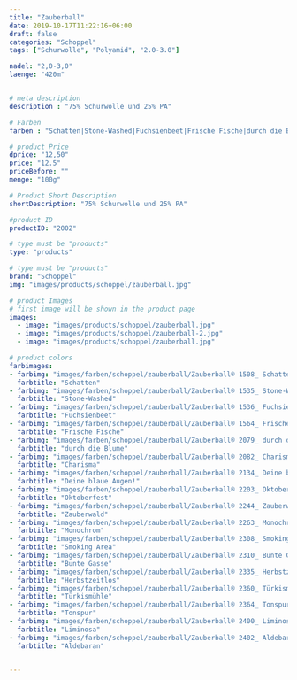 ```yaml
---
title: "Zauberball"
date: 2019-10-17T11:22:16+06:00
draft: false
categories: "Schoppel"
tags: ["Schurwolle", "Polyamid", "2.0-3.0"]

nadel: "2,0-3,0" 
laenge: "420m"	


# meta description
description : "75% Schurwolle und 25% PA"

# Farben
farben : "Schatten|Stone-Washed|Fuchsienbeet|Frische Fische|durch die Blume|Charisma|Deine blaue Augen!|Oktoberfest|Zauberwald|Monochrom|Smoking Area|Bunte Gasse|Herbstzeitlos|Türkismühle|Tonspur|Liminosa|Aldebaran"

# product Price
dprice: "12,50"
price: "12.5"
priceBefore: ""
menge: "100g"

# Product Short Description
shortDescription: "75% Schurwolle und 25% PA"

#product ID
productID: "2002"

# type must be "products"
type: "products"

# type must be "products"
brand: "Schoppel"
img: "images/products/schoppel/zauberball.jpg"    

# product Images
# first image will be shown in the product page
images:
  - image: "images/products/schoppel/zauberball.jpg"
  - image: "images/products/schoppel/zauberball-2.jpg"
  - image: "images/products/schoppel/zauberball.jpg"

# product colors
farbimages:
- farbimg: "images/farben/schoppel/zauberball/Zauberball® 1508_ Schatten.jpg"	
  farbtitle: "Schatten"
- farbimg: "images/farben/schoppel/zauberball/Zauberball® 1535_ Stone-Washed.jpg"	
  farbtitle: "Stone-Washed"
- farbimg: "images/farben/schoppel/zauberball/Zauberball® 1536_ Fuchsienbeet.jpg"	
  farbtitle: "Fuchsienbeet"
- farbimg: "images/farben/schoppel/zauberball/Zauberball® 1564_ Frische Fische.jpg"	
  farbtitle: "Frische Fische"
- farbimg: "images/farben/schoppel/zauberball/Zauberball® 2079_ durch die Blume.jpg"	
  farbtitle: "durch die Blume"
- farbimg: "images/farben/schoppel/zauberball/Zauberball® 2082_ Charisma.jpg"	
  farbtitle: "Charisma"
- farbimg: "images/farben/schoppel/zauberball/Zauberball® 2134_ Deine blaue Augen!.jpg"	
  farbtitle: "Deine blaue Augen!"
- farbimg: "images/farben/schoppel/zauberball/Zauberball® 2203_ Oktoberfest.jpg"	
  farbtitle: "Oktoberfest"
- farbimg: "images/farben/schoppel/zauberball/Zauberball® 2244_ Zauberwald.jpg"	
  farbtitle: "Zauberwald"
- farbimg: "images/farben/schoppel/zauberball/Zauberball® 2263_ Monochrom.jpg"	
  farbtitle: "Monochrom"
- farbimg: "images/farben/schoppel/zauberball/Zauberball® 2308_ Smoking Area.jpg"	
  farbtitle: "Smoking Area"
- farbimg: "images/farben/schoppel/zauberball/Zauberball® 2310_ Bunte Gasse.jpg"	
  farbtitle: "Bunte Gasse"
- farbimg: "images/farben/schoppel/zauberball/Zauberball® 2335_ Herbstzeitlos.jpg"	
  farbtitle: "Herbstzeitlos"
- farbimg: "images/farben/schoppel/zauberball/Zauberball® 2360_ Türkismühle.jpg"	
  farbtitle: "Türkismühle"
- farbimg: "images/farben/schoppel/zauberball/Zauberball® 2364_ Tonspur.jpg"	
  farbtitle: "Tonspur"
- farbimg: "images/farben/schoppel/zauberball/Zauberball® 2400_ Liminosa.jpg"	
  farbtitle: "Liminosa"
- farbimg: "images/farben/schoppel/zauberball/Zauberball® 2402_ Aldebaran.jpg"	
  farbtitle: "Aldebaran"


---
```



